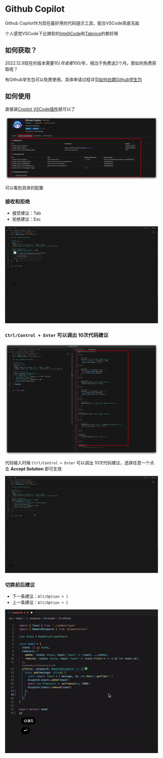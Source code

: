 # Github Copilot

Github Copilot作为现在最好用的代码提示工具，配合VSCode简直无敌

个人感觉VSCode下比微软的[IntelliCode](https://marketplace.visualstudio.com/items?itemName=VisualStudioExptTeam.vscodeintellicode)和[Tabnice](https://marketplace.visualstudio.com/items?itemName=TabNine.tabnine-vscode)的都好用

## 如何获取？

2022.12.9现在的版本需要$10/月或者$100/年，相当于免费送2个月。那如何免费获取呢？

有Github学生包可以免费使用，具体申请过程详见[如何白嫖Github学生包](../news/2022-12-9.applyGithubStudentPack)

## 如何使用

直接装[Copilot VSCode插件](https://marketplace.visualstudio.com/items?itemName=GitHub.copilot)就可以了


![](https://raw.githubusercontent.com/ManfredHu/manfredHu.github.io/master/images/ppl/jxOAWR.png)

可以看到具体的配置

### 接收和拒绝

- 接受建议：Tab
- 拒绝建议：Esc

![](https://raw.githubusercontent.com/ManfredHu/manfredHu.github.io/master/images/ppl/ezgif.com-gif-maker.gif)

### `Ctrl/Control + Enter` 可以调出 10次代码建议

![](https://raw.githubusercontent.com/ManfredHu/manfredHu.github.io/master/images/ppl/UIFjJp.png)

代码输入时候 `Ctrl/Control + Enter` 可以调出 10次代码建议，选择任意一个点击 **Accept Solution** 即可生效

![](https://raw.githubusercontent.com/ManfredHu/manfredHu.github.io/master/images/ppl/ezgif.com-gif-maker-showSuggest.gif)

### 切换前后建议

- 下一条建议：`Alt/Option + ]`
- 上一条建议：`Alt/Option + [`

![](https://raw.githubusercontent.com/ManfredHu/manfredHu.github.io/master/images/ppl/Copilot-changeToNextSuggest.gif)
